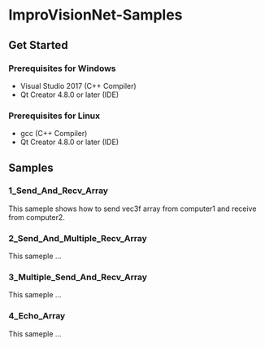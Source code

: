 # ImproVisionNet-Samples

## Get Started

### Prerequisites for Windows

* Visual Studio 2017 (C++ Compiler)
* Qt Creator 4.8.0 or later (IDE)

### Prerequisites for Linux

* gcc (C++ Compiler)
* Qt Creator 4.8.0 or later (IDE)

## Samples

### 1_Send_And_Recv_Array

This sameple shows how to send vec3f array from computer1 and receive from computer2.

### 2_Send_And_Multiple_Recv_Array

This sameple ...

### 3_Multiple_Send_And_Recv_Array

This sameple ...

### 4_Echo_Array

This sameple ...
